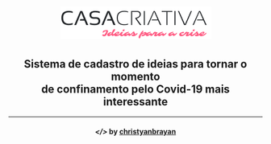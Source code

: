 <h1 align="center">
  <img src="public/logo.png">
</h1>

<h2 align="center">
  Sistema de cadastro de ideias para tornar o momento
  <br>
  de confinamento pelo Covid-19 mais interessante
</h2>

<hr>

<h4 align="center">
  <em>&lt;/&gt;</em> by <a href="https://github.com/christyanbrayan" target="_blank">christyanbrayan</a>
</h4>
